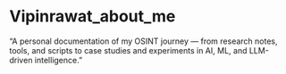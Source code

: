 # Vipinrawat_about_me
“A personal documentation of my OSINT journey — from research notes, tools, and scripts to case studies and experiments in AI, ML, and LLM-driven intelligence.”
